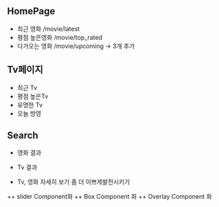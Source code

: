 ## HomePage

- 최근 영화 /movie/latest
- 평점 높은영화 /movie/top_rated
- 다가오는 영화 /movie/upcoming
  -> 3개 추가

## Tv페이지

- 최근 Tv
- 평점 높은Tv
- 유명한 Tv
- 오늘 방영

## Search

- 영화 결과
- Tv 결과

- Tv, 영화 자세히 보기 좀 더 이쁘게발전시키기

++ slider Component화
++ Box Component 화
++ Overlay Component 화

